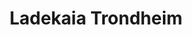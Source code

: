 ---
title: Ladekaia Trondheim
takenAt: '2022-01-23T11:41:17.000Z'
license: CC BY-ND 4.0
geo:
  lat: 63.453809
  lng: 10.460554
video:
  youtube: Z4Ma5UPuCg4
tags:
  - Trondheim
  - Fjord
  - Ladekaia

---